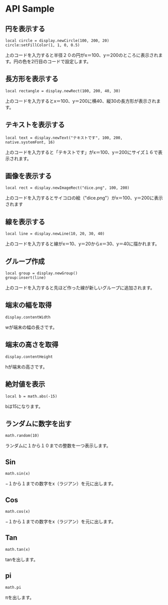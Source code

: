 # API Sample

## 円を表示する

```
local circle = display.newCircle(100, 200, 20)
circle:setFillColor(1, 1, 0, 0.5)
```

上のコードを入力すると半径２０の円がx＝100、y＝200のところに表示されます。円の色を2行目のコードで設定します。

## 長方形を表示する
```
local rectangle = display.newRect(100, 200, 40, 30)
```

上のコードを入力するとx＝100、y＝200に横40、縦30の長方形が表示されます。

## テキストを表示する
```
local text = display.newText("テキストです", 100, 200, native.systemFont, 16)
```

上のコードを入力すると「テキストです」がx＝100、y＝200にサイズ１６で表示されます。

## 画像を表示する
```
local rect = display.newImageRect("dice.png", 100, 200)
```

上のコードを入力するとサイコロの絵（"dice.png"）がx＝100、y＝200に表示されます

## 線を表示する
```
local line = display.newLine(10, 20, 30, 40)
```

上のコードを入力すると線がx＝10、y＝20からx＝30、y＝40に描かれます。

## グループ作成
```
local group = display.newGroup()
group:insert(line)
```

上のコードを入力すると先ほど作った線が新しいグループに追加されます。

## 端末の幅を取得
```
display.contentWidth
```

wが端末の幅の長さです。

## 端末の高さを取得
```
display.contentHeight
```

hが端末の高さです。

## 絶対値を表示
```
local b = math.abs(-15)
```

bは15になります。

## ランダムに数字を出す
```
math.random(10)
```
ランダムに１から１０までの整数を一つ表示します。

## Sin 
```
math.sin(x)
```

−１から１までの数字をx（ラジアン）を元に出します。

## Cos
```
math.cos(x)
```

−１から１までの数字をx（ラジアン）を元に出します。


## Tan
```
math.tan(x)
```

tanを出します。

## pi
```
math.pi
```
πを出します。






